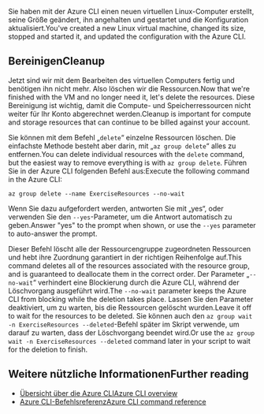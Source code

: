 <span data-ttu-id="97648-101">Sie haben mit der Azure CLI einen neuen virtuellen Linux-Computer erstellt, seine Größe geändert, ihn angehalten und gestartet und die Konfiguration aktualisiert.</span><span class="sxs-lookup"><span data-stu-id="97648-101">You've created a new Linux virtual machine, changed its size, stopped and started it, and updated the configuration with the Azure CLI.</span></span>

## <a name="cleanup"></a><span data-ttu-id="97648-102">Bereinigen</span><span class="sxs-lookup"><span data-stu-id="97648-102">Cleanup</span></span>

<span data-ttu-id="97648-103">Jetzt sind wir mit dem Bearbeiten des virtuellen Computers fertig und benötigen ihn nicht mehr. Also löschen wir die Ressourcen.</span><span class="sxs-lookup"><span data-stu-id="97648-103">Now that we're finished with the VM and no longer need it, let's delete the resources.</span></span> <span data-ttu-id="97648-104">Diese Bereinigung ist wichtig, damit die Compute- und Speicherressourcen nicht weiter für Ihr Konto abgerechnet werden.</span><span class="sxs-lookup"><span data-stu-id="97648-104">Cleanup is important for compute and storage resources that can continue to be billed against your account.</span></span> 

<span data-ttu-id="97648-105">Sie können mit dem Befehl „`delete`“ einzelne Ressourcen löschen. Die einfachste Methode besteht aber darin, mit „`az group delete`“ alles zu entfernen.</span><span class="sxs-lookup"><span data-stu-id="97648-105">You can delete individual resources with the `delete` command, but the easiest way to remove everything is with `az group delete`.</span></span> <span data-ttu-id="97648-106">Führen Sie in der Azure CLI folgenden Befehl aus:</span><span class="sxs-lookup"><span data-stu-id="97648-106">Execute the following command in the Azure CLI:</span></span>

```azurecli
az group delete --name ExerciseResources --no-wait
```

<span data-ttu-id="97648-107">Wenn Sie dazu aufgefordert werden, antworten Sie mit „yes“, oder verwenden Sie den `--yes`-Parameter, um die Antwort automatisch zu geben.</span><span class="sxs-lookup"><span data-stu-id="97648-107">Answer "yes" to the prompt when shown, or use the `--yes` parameter to auto-answer the prompt.</span></span>

<span data-ttu-id="97648-108">Dieser Befehl löscht alle der Ressourcengruppe zugeordneten Ressourcen und hebt ihre Zuordnung garantiert in der richtigen Reihenfolge auf.</span><span class="sxs-lookup"><span data-stu-id="97648-108">This command deletes all of the resources associated with the resource group, and is guaranteed to deallocate them in the correct order.</span></span> <span data-ttu-id="97648-109">Der Parameter „`--no-wait`“ verhindert eine Blockierung durch die Azure CLI, während der Löschvorgang ausgeführt wird.</span><span class="sxs-lookup"><span data-stu-id="97648-109">The `--no-wait` parameter keeps the Azure CLI from blocking while the deletion takes place.</span></span> <span data-ttu-id="97648-110">Lassen Sie den Parameter deaktiviert, um zu warten, bis die Ressourcen gelöscht wurden.</span><span class="sxs-lookup"><span data-stu-id="97648-110">Leave it off to wait for the resources to be deleted.</span></span> <span data-ttu-id="97648-111">Sie können auch den `az group wait -n ExerciseResources --deleted`-Befehl später im Skript verwende, um darauf zu warten, dass der Löschvorgang beendet wird.</span><span class="sxs-lookup"><span data-stu-id="97648-111">Or use the `az group wait -n ExerciseResources --deleted` command later in your script to wait for the deletion to finish.</span></span>


## <a name="further-reading"></a><span data-ttu-id="97648-112">Weitere nützliche Informationen</span><span class="sxs-lookup"><span data-stu-id="97648-112">Further reading</span></span>

* [<span data-ttu-id="97648-113">Übersicht über die Azure CLI</span><span class="sxs-lookup"><span data-stu-id="97648-113">Azure CLI overview</span></span>](https://docs.microsoft.com/cli/azure/?view=azure-cli-latest)
* [<span data-ttu-id="97648-114">Azure CLI-Befehlsreferenz</span><span class="sxs-lookup"><span data-stu-id="97648-114">Azure CLI command reference</span></span>](https://docs.microsoft.com/cli/azure/reference-index?view=azure-cli-latest)
